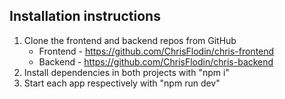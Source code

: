 ## Installation instructions

1. Clone the frontend and backend repos from GitHub
   - Frontend - https://github.com/ChrisFlodin/chris-frontend
   - Backend - https://github.com/ChrisFlodin/chris-backend
2. Install dependencies in both projects with "npm i"
3. Start each app respectively with "npm run dev"
